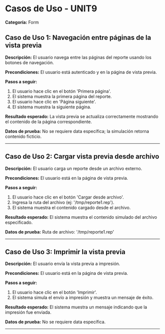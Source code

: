 # Casos de Uso - UNIT9

**Categoría:** Form

## Caso de Uso 1: Navegación entre páginas de la vista previa

**Descripción:** El usuario navega entre las páginas del reporte usando los botones de navegación.

**Precondiciones:**
El usuario está autenticado y en la página de vista previa.

**Pasos a seguir:**
1. El usuario hace clic en el botón 'Primera página'.
2. El sistema muestra la primera página del reporte.
3. El usuario hace clic en 'Página siguiente'.
4. El sistema muestra la siguiente página.

**Resultado esperado:**
La vista previa se actualiza correctamente mostrando el contenido de la página correspondiente.

**Datos de prueba:**
No se requiere data específica; la simulación retorna contenido ficticio.

---

## Caso de Uso 2: Cargar vista previa desde archivo

**Descripción:** El usuario carga un reporte desde un archivo externo.

**Precondiciones:**
El usuario está en la página de vista previa.

**Pasos a seguir:**
1. El usuario hace clic en el botón 'Cargar desde archivo'.
2. Ingresa la ruta del archivo (ej: '/tmp/reporte1.rep').
3. El sistema muestra el contenido cargado desde el archivo.

**Resultado esperado:**
El sistema muestra el contenido simulado del archivo especificado.

**Datos de prueba:**
Ruta de archivo: '/tmp/reporte1.rep'

---

## Caso de Uso 3: Imprimir la vista previa

**Descripción:** El usuario envía la vista previa a impresión.

**Precondiciones:**
El usuario está en la página de vista previa.

**Pasos a seguir:**
1. El usuario hace clic en el botón 'Imprimir'.
2. El sistema simula el envío a impresión y muestra un mensaje de éxito.

**Resultado esperado:**
El sistema muestra un mensaje indicando que la impresión fue enviada.

**Datos de prueba:**
No se requiere data específica.

---

